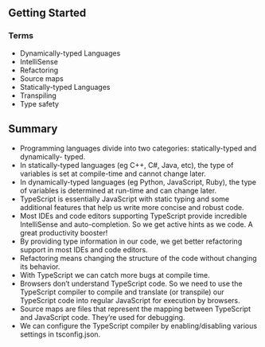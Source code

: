 ## Getting Started

### Terms

* Dynamically-typed Languages
* IntelliSense
* Refactoring
* Source maps
* Statically-typed Languages
* Transpiling
* Type safety

## Summary

* Programming languages divide into two categories: statically-typed and dynamically-
  typed.
* In statically-typed languages (eg C++, C#, Java, etc), the type of variables is set at
  compile-time and cannot change later.
* In dynamically-typed languages (eg Python, JavaScript, Ruby), the type of variables is
  determined at run-time and can change later.
* TypeScript is essentially JavaScript with static typing and some additional features that
  help us write more concise and robust code.
* Most IDEs and code editors supporting TypeScript provide incredible IntelliSense and
  auto-completion. So we get active hints as we code. A great productivity booster!
* By providing type information in our code, we get better refactoring support in most
  IDEs and code editors.
* Refactoring means changing the structure of the code without changing its behavior.
* With TypeScript we can catch more bugs at compile time.
* Browsers don’t understand TypeScript code. So we need to use the TypeScript compiler
  to compile and translate (or transpile) our TypeScript code into regular JavaScript for
  execution by browsers.
* Source maps are files that represent the mapping between TypeScript and JavaScript
  code. They’re used for debugging.
* We can configure the TypeScript compiler by enabling/disabling various settings in
  tsconfig.json.
